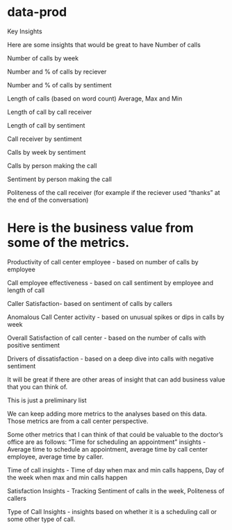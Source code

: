 # data-prod
Key Insights

Here are some insights that would be great to have
Number of calls 

Number of calls by week

Number and % of calls by reciever

Number and % of calls by sentiment

Length of calls (based on word count) Average, Max and Min

Length of call by call receiver

Length of call by sentiment

Call receiver by sentiment

Calls by week by sentiment

Calls by person making the call

Sentiment by person making the call

Politeness of the call receiver (for example if the reciever used “thanks” at the end of the conversation)


# Here is the business value from some of the metrics.
Productivity of call center employee - based on number of calls by employee

Call employee effectiveness - based on call sentiment by employee and length of call

Caller Satisfaction- based on sentiment of calls by callers

Anomalous Call Center activity - based on unusual spikes or dips in calls by week

Overall Satisfaction of call center - based on the number of calls with positive sentiment

Drivers of dissatisfaction - based on a deep dive into calls with negative sentiment 

It will be great if there are other areas of insight that can add business value that you can think of.

This is just a preliminary list

We can keep adding more metrics to the analyses based on this data.  Those metrics are from a call center perspective.

Some other metrics that I can think of that could be valuable to the doctor’s office are as follows:
“Time for scheduling an appointment” insights  - Average time to schedule an appointment, average time by call center employee, average time by caller.

Time of call insights - Time of day when max and min calls happens, Day of the week when max and min calls happen 


Satisfaction Insights - Tracking Sentiment of calls in the week, Politeness of callers

Type of Call Insights - insights based on whether it is a scheduling call or some other type of call.
